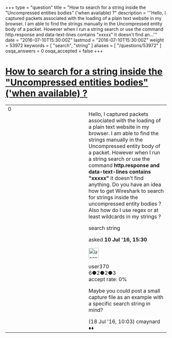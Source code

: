 +++
type = "question"
title = "How to search for a string inside the &quot;Uncompressed entities bodies&quot; (&#x27;when available) ?"
description = '''Hello, I captured packets associated with the loading of a plain text website in my browser. I am able to find the strings manually in the Uncompressed entity body of a packet. However when I run a string search or use the command http.response and data-text-lines contains &quot;xxxxx&quot; it doesn&#x27;t find an...'''
date = "2016-07-10T15:30:00Z"
lastmod = "2016-07-10T15:30:00Z"
weight = 53972
keywords = [ "search", "string" ]
aliases = [ "/questions/53972" ]
osqa_answers = 0
osqa_accepted = false
+++

<div class="headNormal">

# [How to search for a string inside the "Uncompressed entities bodies" ('when available) ?](/questions/53972/how-to-search-for-a-string-inside-the-uncompressed-entities-bodies-when-available)

</div>

<div id="main-body">

<div id="askform">

<table id="question-table" style="width:100%;"><colgroup><col style="width: 50%" /><col style="width: 50%" /></colgroup><tbody><tr class="odd"><td style="width: 30px; vertical-align: top"><div class="vote-buttons"><div id="post-53972-score" class="post-score" title="current number of votes">0</div><div id="favorite-count" class="favorite-count"></div></div></td><td><div id="item-right"><div class="question-body"><p>Hello, I captured packets associated with the loading of a plain text website in my browser. I am able to find the strings manually in the Uncompressed entity body of a packet. However when I run a string search or use the command <strong>http.response and data-text-lines contains "xxxxx"</strong> it doesn't find anything. Do you have an idea how to get Wireshark to search for strings inside the uncompressed entity bodies ? Also how do I use regex or at least wildcards in my strings ?</p></div><div id="question-tags" class="tags-container tags">search string</div><div id="question-controls" class="post-controls"></div><div class="post-update-info-container"><div class="post-update-info post-update-info-user"><p>asked <strong>10 Jul '16, 15:30</strong></p><img src="https://secure.gravatar.com/avatar/a00dee8f9775230dee2d5db97e3855c4?s=32&amp;d=identicon&amp;r=g" class="gravatar" width="32" height="32" alt="user370&#39;s gravatar image" /><p>user370<br />
<span class="score" title="6 reputation points">6</span><span title="2 badges"><span class="badge1">●</span><span class="badgecount">2</span></span><span title="2 badges"><span class="silver">●</span><span class="badgecount">2</span></span><span title="3 badges"><span class="bronze">●</span><span class="badgecount">3</span></span><br />
<span class="accept_rate" title="Rate of the user&#39;s accepted answers">accept rate:</span> <span title="user370 has no accepted answers">0%</span></p></div></div><div id="comments-container-53972" class="comments-container"><span id="54131"></span><div id="comment-54131" class="comment"><div id="post-54131-score" class="comment-score"></div><div class="comment-text"><p>Maybe you could post a small capture file as an example with a specific search string in mind?</p></div><div id="comment-54131-info" class="comment-info"><span class="comment-age">(18 Jul '16, 10:03)</span> cmaynard ♦♦</div></div></div><div id="comment-tools-53972" class="comment-tools"></div><div class="clear"></div><div id="comment-53972-form-container" class="comment-form-container"></div><div class="clear"></div></div></td></tr></tbody></table>

</div>

</div>

